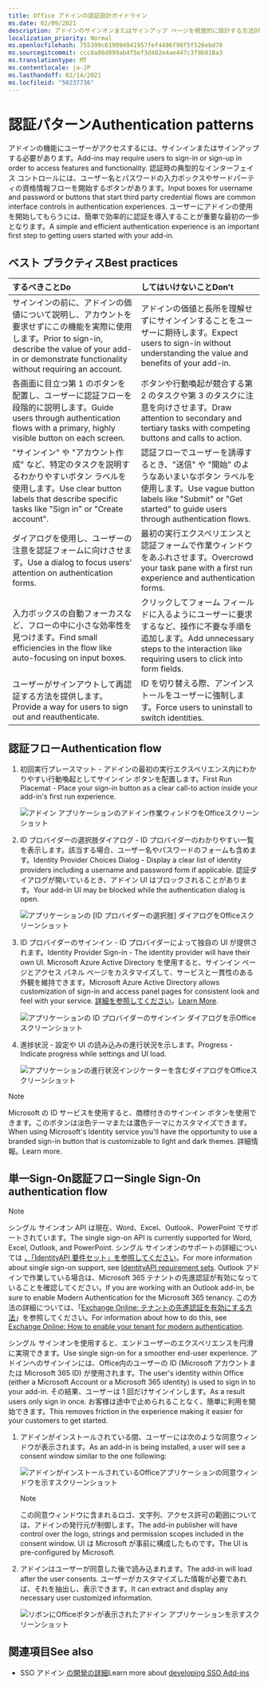 ```yaml
---
title: Office アドインの認証設計ガイドライン
ms.date: 02/09/2021
description: アドインのサインオンまたはサインアップ ページを視覚的に設計する方法Office説明します。
localization_priority: Normal
ms.openlocfilehash: 755399c619094941957fef4496f98f5f526ebd70
ms.sourcegitcommit: ccc0a86d099ab4f5ef3d482e4ae447c3f9b818a3
ms.translationtype: MT
ms.contentlocale: ja-JP
ms.lasthandoff: 02/14/2021
ms.locfileid: "50237736"
---
```

# <a name="authentication-patterns"></a><span data-ttu-id="b1a76-103">認証パターン</span><span class="sxs-lookup"><span data-stu-id="b1a76-103">Authentication patterns</span></span>

<span data-ttu-id="b1a76-104">アドインの機能にユーザーがアクセスするには、サインインまたはサインアップする必要があります。</span><span class="sxs-lookup"><span data-stu-id="b1a76-104">Add-ins may require users to sign-in or sign-up in order to access features and functionality.</span></span> <span data-ttu-id="b1a76-105">認証時の典型的なインターフェイス コントロールには、ユーザー名とパスワードの入力ボックスやサードパーティの資格情報フローを開始するボタンがあります。</span><span class="sxs-lookup"><span data-stu-id="b1a76-105">Input boxes for username and password or buttons that start third party credential flows are common interface controls in authentication experiences.</span></span> <span data-ttu-id="b1a76-106">ユーザーにアドインの使用を開始してもらうには、簡単で効率的に認証を導入することが重要な最初の一歩となります。</span><span class="sxs-lookup"><span data-stu-id="b1a76-106">A simple and efficient authentication experience is an important first step to getting users started with your add-in.</span></span>

## <a name="best-practices"></a><span data-ttu-id="b1a76-107">ベスト プラクティス</span><span class="sxs-lookup"><span data-stu-id="b1a76-107">Best practices</span></span>

|<span data-ttu-id="b1a76-108">するべきこと</span><span class="sxs-lookup"><span data-stu-id="b1a76-108">Do</span></span>|<span data-ttu-id="b1a76-109">してはいけないこと</span><span class="sxs-lookup"><span data-stu-id="b1a76-109">Don't</span></span>|
|:----|:----|
|<span data-ttu-id="b1a76-110">サインインの前に、アドインの価値について説明し、アカウントを要求せずにこの機能を実際に使用します。</span><span class="sxs-lookup"><span data-stu-id="b1a76-110">Prior to sign-in, describe the value of your add-in or demonstrate functionality without requiring an account.</span></span> |<span data-ttu-id="b1a76-111">アドインの価値と長所を理解せずにサインインすることをユーザーに期待します。</span><span class="sxs-lookup"><span data-stu-id="b1a76-111">Expect users to sign-in without understanding the value and benefits of your add-in.</span></span>|
|<span data-ttu-id="b1a76-112">各画面に目立つ第 1 のボタンを配置し、ユーザーに認証フローを段階的に説明します。</span><span class="sxs-lookup"><span data-stu-id="b1a76-112">Guide users through authentication flows with a primary, highly visible button on each screen.</span></span> |<span data-ttu-id="b1a76-113">ボタンや行動喚起が競合する第 2 のタスクや第 3 のタスクに注意を向けさせます。</span><span class="sxs-lookup"><span data-stu-id="b1a76-113">Draw attention to secondary and tertiary tasks with competing buttons and calls to action.</span></span>|
|<span data-ttu-id="b1a76-114">"サインイン" や "アカウント作成" など、特定のタスクを説明するわかりやすいボタン ラベルを使用します。</span><span class="sxs-lookup"><span data-stu-id="b1a76-114">Use clear button labels that describe specific tasks like "Sign in" or "Create account".</span></span> |<span data-ttu-id="b1a76-115">認証フローでユーザーを誘導するとき、"送信" や "開始" のようなあいまいなボタン ラベルを使用します。</span><span class="sxs-lookup"><span data-stu-id="b1a76-115">Use vague button labels like "Submit" or "Get started" to guide users through authentication flows.</span></span>|
|<span data-ttu-id="b1a76-116">ダイアログを使用し、ユーザーの注意を認証フォームに向けさせます。</span><span class="sxs-lookup"><span data-stu-id="b1a76-116">Use a dialog to focus users' attention on authentication forms.</span></span> |<span data-ttu-id="b1a76-117">最初の実行エクスペリエンスと認証フォームで作業ウィンドウをあふれさせます。</span><span class="sxs-lookup"><span data-stu-id="b1a76-117">Overcrowd your task pane with a first run experience and authentication forms.</span></span>|
|<span data-ttu-id="b1a76-118">入力ボックスの自動フォーカスなど、フローの中に小さな効率性を見つけます。</span><span class="sxs-lookup"><span data-stu-id="b1a76-118">Find small efficiencies in the flow like auto-focusing on input boxes.</span></span> |<span data-ttu-id="b1a76-119">クリックしてフォーム フィールドに入るようにユーザーに要求するなど、操作に不要な手順を追加します。</span><span class="sxs-lookup"><span data-stu-id="b1a76-119">Add unnecessary steps to the interaction like requiring users to click into form fields.</span></span>|
|<span data-ttu-id="b1a76-120">ユーザーがサインアウトして再認証する方法を提供します。</span><span class="sxs-lookup"><span data-stu-id="b1a76-120">Provide a way for users to sign out and reauthenticate.</span></span> |<span data-ttu-id="b1a76-121">ID を切り替える際、アンインストールをユーザーに強制します。</span><span class="sxs-lookup"><span data-stu-id="b1a76-121">Force users to uninstall to switch identities.</span></span>|

## <a name="authentication-flow"></a><span data-ttu-id="b1a76-122">認証フロー</span><span class="sxs-lookup"><span data-stu-id="b1a76-122">Authentication flow</span></span>

1. <span data-ttu-id="b1a76-123">初回実行プレースマット - アドインの最初の実行エクスペリエンス内にわかりやすい行動喚起としてサインイン ボタンを配置します。</span><span class="sxs-lookup"><span data-stu-id="b1a76-123">First Run Placemat - Place your sign-in button as a clear call-to action inside your add-in's first run experience.</span></span>

    ![アドイン アプリケーションのアドイン作業ウィンドウをOfficeスクリーンショット](../images/add-in-fre-value-placemat.png)

1. <span data-ttu-id="b1a76-125">ID プロバイダーの選択肢ダイアログ - ID プロバイダーのわかりやすい一覧を表示します。該当する場合、ユーザー名やパスワードのフォームも含めます。</span><span class="sxs-lookup"><span data-stu-id="b1a76-125">Identity Provider Choices Dialog - Display a clear list of identity providers including a username and password form if applicable.</span></span> <span data-ttu-id="b1a76-126">認証ダイアログが開いているとき、アドイン UI はブロックされることがあります。</span><span class="sxs-lookup"><span data-stu-id="b1a76-126">Your add-in UI may be blocked while the authentication dialog is open.</span></span>

    ![アプリケーションの [ID プロバイダーの選択肢] ダイアログをOfficeスクリーンショット](../images/add-in-auth-choices-dialog.png)

1. <span data-ttu-id="b1a76-128">ID プロバイダーのサインイン - ID プロバイダーによって独自の UI が提供されます。</span><span class="sxs-lookup"><span data-stu-id="b1a76-128">Identity Provider Sign-in - The identity provider will have their own UI.</span></span> <span data-ttu-id="b1a76-129">Microsoft Azure Active Directory を使用すると、サインイン ページとアクセス パネル ページをカスタマイズして、サービスと一貫性のある外観を維持できます。</span><span class="sxs-lookup"><span data-stu-id="b1a76-129">Microsoft Azure Active Directory allows customization of sign-in and access panel pages for consistent look and feel with your service.</span></span> <span data-ttu-id="b1a76-130">[詳細を参照してください](/azure/active-directory/fundamentals/customize-branding)。</span><span class="sxs-lookup"><span data-stu-id="b1a76-130">[Learn More](/azure/active-directory/fundamentals/customize-branding).</span></span>

    ![アプリケーションの ID プロバイダーのサインイン ダイアログを示Officeスクリーンショット](../images/add-in-auth-identity-sign-in.png)

1. <span data-ttu-id="b1a76-132">進捗状況 - 設定や UI の読み込みの進行状況を示します。</span><span class="sxs-lookup"><span data-stu-id="b1a76-132">Progress - Indicate progress while settings and UI load.</span></span>

    ![アプリケーションの進行状況インジケーターを含むダイアログをOfficeスクリーンショット](../images/add-in-auth-modal-interstitial.png)

> [!NOTE]
> <span data-ttu-id="b1a76-134">Microsoft の ID サービスを使用すると、商標付きのサインイン ボタンを使用できます。このボタンは淡色テーマまたは濃色テーマにカスタマイズできます。</span><span class="sxs-lookup"><span data-stu-id="b1a76-134">When using Microsoft's Identity service you'll have the opportunity to use a branded sign-in button that is customizable to light and dark themes.</span></span> <span data-ttu-id="b1a76-135">詳細情報。</span><span class="sxs-lookup"><span data-stu-id="b1a76-135">Learn more.</span></span>

## <a name="single-sign-on-authentication-flow"></a><span data-ttu-id="b1a76-136">単一Sign-On認証フロー</span><span class="sxs-lookup"><span data-stu-id="b1a76-136">Single Sign-On authentication flow</span></span>

> [!NOTE]
> <span data-ttu-id="b1a76-137">シングル サインオン API は現在、Word、Excel、Outlook、PowerPoint でサポートされています。</span><span class="sxs-lookup"><span data-stu-id="b1a76-137">The single sign-on API is currently supported for Word, Excel, Outlook, and PowerPoint.</span></span> <span data-ttu-id="b1a76-138">シングル サインオンのサポートの詳細については [、「IdentityAPI 要件セット」を参照してください](../reference/requirement-sets/identity-api-requirement-sets.md)。</span><span class="sxs-lookup"><span data-stu-id="b1a76-138">For more information about single sign-on support, see [IdentityAPI requirement sets](../reference/requirement-sets/identity-api-requirement-sets.md).</span></span> <span data-ttu-id="b1a76-139">Outlook アドインで作業している場合は、Microsoft 365 テナントの先進認証が有効になっていることを確認してください。</span><span class="sxs-lookup"><span data-stu-id="b1a76-139">If you are working with an Outlook add-in, be sure to enable Modern Authentication for the Microsoft 365 tenancy.</span></span> <span data-ttu-id="b1a76-140">この方法の詳細については、「[Exchange Online: テナントの先進認証を有効にする方法](https://social.technet.microsoft.com/wiki/contents/articles/32711.exchange-online-how-to-enable-your-tenant-for-modern-authentication.aspx)」を参照してください。</span><span class="sxs-lookup"><span data-stu-id="b1a76-140">For information about how to do this, see [Exchange Online: How to enable your tenant for modern authentication](https://social.technet.microsoft.com/wiki/contents/articles/32711.exchange-online-how-to-enable-your-tenant-for-modern-authentication.aspx).</span></span>

<span data-ttu-id="b1a76-141">シングル サインオンを使用すると、エンドユーザーのエクスペリエンスを円滑に実現できます。</span><span class="sxs-lookup"><span data-stu-id="b1a76-141">Use single sign-on for a smoother end-user experience.</span></span> <span data-ttu-id="b1a76-142">アドインへのサインインには、Office内のユーザーの ID (Microsoft アカウントまたは Microsoft 365 ID) が使用されます。</span><span class="sxs-lookup"><span data-stu-id="b1a76-142">The user's identity within Office (either a Microsoft Account or a Microsoft 365 identity) is used to sign in to your add-in.</span></span> <span data-ttu-id="b1a76-143">その結果、ユーザーは 1 回だけサインインします。</span><span class="sxs-lookup"><span data-stu-id="b1a76-143">As a result users only sign in once.</span></span> <span data-ttu-id="b1a76-144">お客様は途中で止められることなく、簡単に利用を開始できます。</span><span class="sxs-lookup"><span data-stu-id="b1a76-144">This removes friction in the experience making it easier for your customers to get started.</span></span>

1. <span data-ttu-id="b1a76-145">アドインがインストールされている間、ユーザーには次のような同意ウィンドウが表示されます。</span><span class="sxs-lookup"><span data-stu-id="b1a76-145">As an add-in is being installed, a user will see a consent window similar to the one following:</span></span>

    ![アドインがインストールされているOfficeアプリケーションの同意ウィンドウを示すスクリーンショット](../images/add-in-auth-SSO-consent-dialog.png)

    > [!NOTE]
    > <span data-ttu-id="b1a76-147">この同意ウィンドウに含まれるロゴ、文字列、アクセス許可の範囲については、アドインの発行元が制御します。</span><span class="sxs-lookup"><span data-stu-id="b1a76-147">The add-in publisher will have control over the logo, strings and permission scopes included in the consent window.</span></span> <span data-ttu-id="b1a76-148">UI は Microsoft が事前に構成したものです。</span><span class="sxs-lookup"><span data-stu-id="b1a76-148">The UI is pre-configured by Microsoft.</span></span>

1. <span data-ttu-id="b1a76-149">アドインはユーザーが同意した後で読み込まれます。</span><span class="sxs-lookup"><span data-stu-id="b1a76-149">The add-in will load after the user consents.</span></span> <span data-ttu-id="b1a76-150">ユーザーがカスタマイズした情報が必要であれば、それを抽出し、表示できます。</span><span class="sxs-lookup"><span data-stu-id="b1a76-150">It can extract and display any necessary user customized information.</span></span>

    ![リボンにOfficeボタンが表示されたアドイン アプリケーションを示すスクリーンショット](../images/add-in-ribbon.png)

## <a name="see-also"></a><span data-ttu-id="b1a76-152">関連項目</span><span class="sxs-lookup"><span data-stu-id="b1a76-152">See also</span></span>

- <span data-ttu-id="b1a76-153">SSO アドイン [の開発の詳細](../develop/sso-in-office-add-ins.md)</span><span class="sxs-lookup"><span data-stu-id="b1a76-153">Learn more about [developing SSO Add-ins](../develop/sso-in-office-add-ins.md)</span></span>
